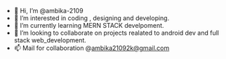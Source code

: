 - 👋 Hi, I’m @ambika-2109
- 👀 I’m interested in coding , designing and developing.
- 🌱 I’m currently learning MERN STACK develpoment.
- 💞️ I’m looking to collaborate on projects realated to android dev and full stack web_development.
- 📫 Mail for collaboration @ambika21092k@gmail.com

<!---
ambika-2109/ambika-2109 is a ✨ special ✨ repository because its `README.md` (this file) appears on your GitHub profile.
You can click the Preview link to take a look at your changes.
--->
